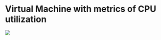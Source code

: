 Virtual Machine with metrics of CPU utilization
====================

<a href="https://azuredeploy.net/?repository=https://github.com/lune-bleue/ARMTemplateCustom/tree/master/vm-metrics-cpuUtil/vm-metrics-cpuUtil" target="_blank">
    <img src="http://azuredeploy.net/deploybutton.png"/>
</a>
